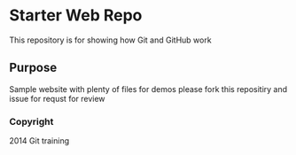 # Starter Web Repo

This repository is for showing how Git and GitHub work

## Purpose

Sample website with plenty of files for demos
please fork this repositiry and issue for requst for review
### Copyright
2014 Git training